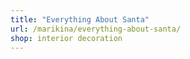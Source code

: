 ```yaml
---
title: "Everything About Santa"
url: /marikina/everything-about-santa/
shop: interior decoration
---
```

